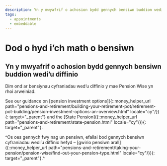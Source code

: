 ```yaml
---
description: Yn y mwyafrif o achosion bydd gennych bensiwn buddion wedi’u diffinio
tags:
  - appointments
  - embeddable
---
```


# Dod o hyd i’ch math o bensiwn

## Yn y mwyafrif o achosion bydd gennych bensiwn buddion wedi’u diffinio

Dim ond ar bensiynau cyfraniadau wed’u diffinio y mae Pension Wise yn rhoi arweiniad.

See our guidance on [pension investment options]({::money_helper_url path="pensions-and-retirement/building-your-retirement-pot/retirement-pot-building/pension-investment-options-an-overview.html" locale="cy"/}){: target="_parent"} and the [State Pension]({::money_helper_url path="pensions-and-retirement/state-pension.html" locale="cy"/}){: target="_parent"}.

^Os oes gennych fwy nag un pensiwn, efallai bod gennych bensiwn cyfraniadau wedi’u diffinio hefyd – [gwirio pensiwn arall]({::money_helper_url path="pensions-and-retirement/taking-your-pension/pension-wise/find-out-your-pension-type.html" locale="cy"/}){: target="_parent"}.^
